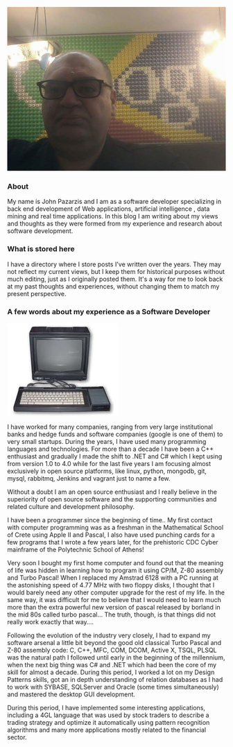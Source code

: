 ![john pazarzis](images/myself.jpeg)

### About
My name is John Pazarzis and I am as a software developer specializing
in back end development of Web applications, artificial intelligence ,
data mining and real time applications. In this blog I am writing
about my views and thoughts as they were formed from my experience and
research about software development.

### What is stored here

I have a directory where I store posts I've written over the years.
They may not reflect my current views, but I keep them for historical
purposes without much editing, just as I originally posted them. It's
a way for me to look back at my past thoughts and experiences, without
changing them to match my present perspective.

### A few words about my experience as a Software Developer
![](images/amstrad.png)  

I have worked for many companies, ranging
from very large institutional banks and hedge funds and software
companies (google is one of them) to very small startups.  During the
years, I have used many programming languages and technologies. For
more than a decade I have been a C++ enthusiast and gradually I made
the shift to .NET and C# which I kept using from version 1.0 to 4.0
while for the last five years I am focusing almost exclusively in open
source platforms, like linux, python, mongodb, git, mysql, rabbitmq,
Jenkins and vagrant just to name a few.

Without a doubt I am an open source enthusiast and I really believe in
the superiority of open source software and the supporting communities
and related culture and development philosophy.


I have been a programmer since the beginning of time.. My first
contact with computer programming was as a freshman in the
Mathematical School of Crete using Apple II and Pascal, I also have
used punching cards for a few programs that I wrote a few years later,
for the prehistoric CDC Cyber mainframe of the Polytechnic School of
Athens!

Very soon I bought my first home computer and found out that the
meaning of life was hidden in learning how to program it using CP/M,
Z-80 assembly and Turbo Pascal!  When I replaced my Amstrad 6128 with
a PC running at the astonishing speed of 4.77 MHz with two floppy
disks, I thought that I would barely need any other computer upgrade
for the rest of my life. In the same way, it was difficult for me to
believe that I would need to learn much more than the extra powerful
new version of pascal released by borland in the mid 80s called turbo
pascal… The truth, though, is that things did not really work exactly
that way….

Following the evolution of the industry very closely, I had to expand
my software arsenal a little bit beyond the good old classical Turbo
Pascal and Z-80 assembly code: C, C++, MFC, COM, DCOM, Active X, TSQL,
PLSQL was the natural path I followed until early in the beginning of
the millennium, when the next big thing was C# and .NET which had been
the core of my skill for almost a decade. During this period, I worked
a lot on my Design Patterns skills, got an in depth understanding of
relation databases as I had to work with SYBASE, SQLServer and Oracle
(some times simultaneously) and mastered the desktop GUI development.

During this period, I have implemented some interesting applications,
including a 4GL language that was used by stock traders to describe a
trading strategy and optimize it automatically using pattern
recognition algorithms and many more applications mostly related to
the financial sector.

